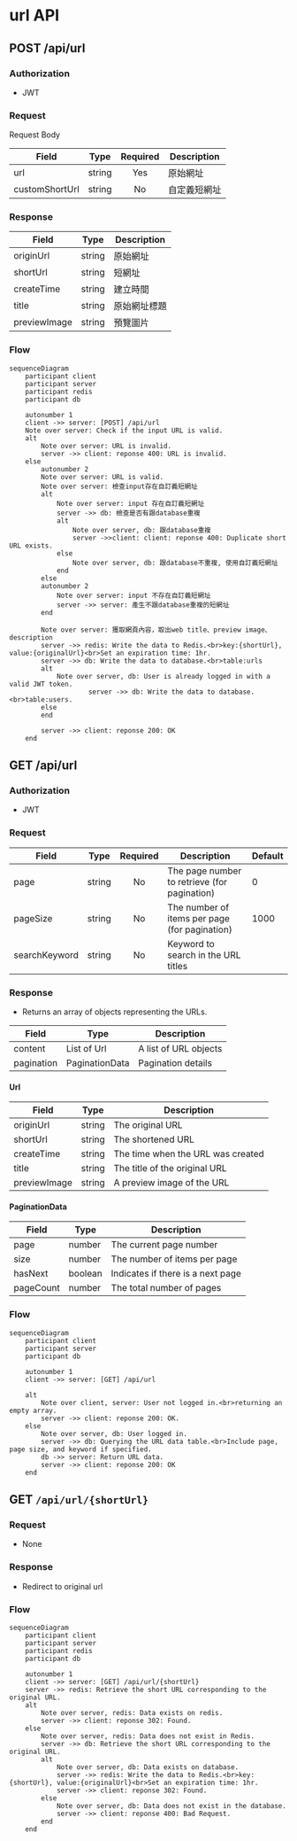 # url API

## POST /api/url

### Authorization

* JWT

### Request

Request Body

| Field  | Type   | Required | Description |
| ------ | ------ | :------: | ----------- |
| url    | string | Yes      | 原始網址 |
| customShortUrl    | string | No      | 自定義短網址 |

### Response

| Field   | Type   | Description |
| ------- | ------ | ----------- |
| originUrl  | string | 原始網址 |
| shortUrl    | string | 短網址 |
| createTime    | string | 建立時間 |
| title    | string | 原始網址標題 |
| previewImage | string | 預覽圖片 |

### Flow

```mermaid
sequenceDiagram
    participant client
    participant server
    participant redis
    participant db
    
    autonumber 1
    client ->> server: [POST] /api/url
    Note over server: Check if the input URL is valid.
    alt
        Note over server: URL is invalid.
        server ->> client: reponse 400: URL is invalid.
    else
        autonumber 2
        Note over server: URL is valid.
        Note over server: 檢查input存在自訂義短網址
        alt 
            Note over server: input 存在自訂義短網址
            server ->> db: 檢查是否有跟database重複
            alt
                Note over server, db: 跟database重複
                server ->>client: client: reponse 400: Duplicate short URL exists.
            else 
                Note over server, db: 跟database不重複, 使用自訂義短網址
            end
        else
        autonumber 2
            Note over server: input 不存在自訂義短網址
            server ->> server: 產生不跟database重複的短網址
        end

        Note over server: 獲取網頁內容，取出web title、preview image、description
        server ->> redis: Write the data to Redis.<br>key:{shortUrl}, value:{originalUrl}<br>Set an expiration time: 1hr.
        server ->> db: Write the data to database.<br>table:urls
        alt 
            Note over server, db: User is already logged in with a valid JWT token.
                    server ->> db: Write the data to database.<br>table:users.
        else
        end
        
        server ->> client: reponse 200: OK
    end
```

## GET /api/url

### Authorization

* JWT

### Request

| Field         | Type   | Required | Description                                 | Default |
| ------------- | ------ | :------: | ------------------------------------------- | ------- |
| page          | string |    No    | The page number to retrieve (for pagination) | 0       |
| pageSize      | string |    No    | The number of items per page (for pagination) | 1000    |
| searchKeyword | string |    No    | Keyword to search in the URL titles          |         |

### Response

* Returns an array of objects representing the URLs.

| Field      | Type             | Description               |
| ---------- | ---------------- | ------------------------- |
| content    | List of Url      | A list of URL objects     |
| pagination | PaginationData   | Pagination details        |

#### Url

| Field        | Type   | Description                    |
| ------------ | ------ | ------------------------------ |
| originUrl    | string | The original URL               |
| shortUrl     | string | The shortened URL              |
| createTime   | string | The time when the URL was created |
| title        | string | The title of the original URL  |
| previewImage | string | A preview image of the URL     |

#### PaginationData

| Field   | Type    | Description                  |
| ------- | ------- | ---------------------------- |
| page    | number  | The current page number      |
| size    | number  | The number of items per page |
| hasNext | boolean | Indicates if there is a next page |
| pageCount | number | The total number of pages    |

### Flow

```mermaid
sequenceDiagram
    participant client
    participant server
    participant db
    
    autonumber 1
    client ->> server: [GET] /api/url
    
    alt
        Note over client, server: User not logged in.<br>returning an empty array.
        server ->> client: reponse 200: OK.
    else
        Note over server, db: User logged in.
        server ->> db: Querying the URL data table.<br>Include page, page size, and keyword if specified.
        db ->> server: Return URL data.
        server ->> client: reponse 200: OK
    end
```

## GET `/api/url/{shortUrl}`

### Request

* None

### Response

* Redirect to original url

### Flow

```mermaid
sequenceDiagram
    participant client
    participant server
    participant redis
    participant db
    
    autonumber 1
    client ->> server: [GET] /api/url/{shortUrl}
    server ->> redis: Retrieve the short URL corresponding to the original URL.
    alt
        Note over server, redis: Data exists on redis.
        server ->> client: reponse 302: Found.
    else
        Note over server, redis: Data does not exist in Redis.
        server ->> db: Retrieve the short URL corresponding to the original URL.
        alt
            Note over server, db: Data exists on database.
            server ->> redis: Write the data to Redis.<br>key:{shortUrl}, value:{originalUrl}<br>Set an expiration time: 1hr.
            server ->> client: reponse 302: Found.
        else 
            Note over server, db: Data does not exist in the database.
            server ->> client: reponse 400: Bad Request.
        end
    end
```
